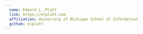 ```yaml
---
  name: Edward L. Platt
  link: https://elplatt.com
  affiliation: University of Michigan School of Information
  github: elplatt
---
```

